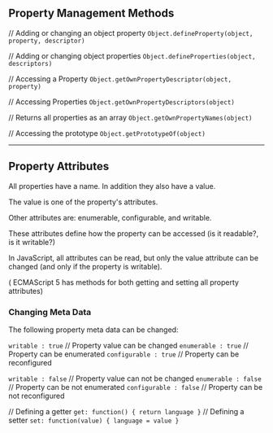 ## Property Management Methods

// Adding or changing an object property
`Object.defineProperty(object, property, descriptor)`

// Adding or changing object properties
`Object.defineProperties(object, descriptors)`

// Accessing a Property
`Object.getOwnPropertyDescriptor(object, property)`

// Accessing Properties
`Object.getOwnPropertyDescriptors(object)`

// Returns all properties as an array
`Object.getOwnPropertyNames(object)`

// Accessing the prototype
`Object.getPrototypeOf(object)`

---

## Property Attributes

All properties have a name. In addition they also have a value.

The value is one of the property's attributes.

Other attributes are: enumerable, configurable, and writable.

These attributes define how the property can be accessed (is it readable?, is it writable?)

In JavaScript, all attributes can be read, but only the value attribute can be changed (and only if the property is writable).

( ECMAScript 5 has methods for both getting and setting all property attributes)

### Changing Meta Data

The following property meta data can be changed:

`writable : true`      // Property value can be changed
`enumerable : true`    // Property can be enumerated
`configurable : true`  // Property can be reconfigured

`writable : false`     // Property value can not be changed
`enumerable : false`  // Property can be not enumerated
`configurable : false` // Property can be not reconfigured

// Defining a getter
`get: function() { return language }`
// Defining a setter
`set: function(value) { language = value }`